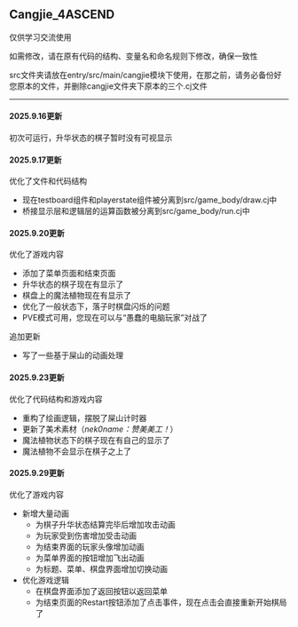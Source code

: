 ## Cangjie_4ASCEND
仅供学习交流使用

如需修改，请在原有代码的结构、变量名和命名规则下修改，确保一致性

src文件夹请放在entry/src/main/cangjie模块下使用，在那之前，请务必备份好您原本的文件，并删除cangjie文件夹下原本的三个.cj文件

---
#### 2025.9.16更新
初次可运行，升华状态的棋子暂时没有可视显示

#### 2025.9.17更新
优化了文件和代码结构
- 现在testboard组件和playerstate组件被分离到src/game_body/draw.cj中
- 桥接显示层和逻辑层的运算函数被分离到src/game_body/run.cj中

#### 2025.9.20更新
优化了游戏内容
- 添加了菜单页面和结束页面
- 升华状态的棋子现在有显示了
- 棋盘上的魔法植物现在有显示了
- 优化了一般状态下，落子时棋盘闪烁的问题
- PVE模式可用，您现在可以与“愚蠢的电脑玩家”对战了

追加更新
- 写了一些基于屎山的动画处理

#### 2025.9.23更新
优化了代码结构和游戏内容
- 重构了绘画逻辑，摆脱了屎山计时器
- 更新了美术素材（*nek0name：赞美美工！*）
- 魔法植物状态下的棋子现在有自己的显示了
- 魔法植物不会显示在棋子之上了

#### 2025.9.29更新
优化了游戏内容
- 新增大量动画
  - 为棋子升华状态结算完毕后增加攻击动画
  - 为玩家受到伤害增加受击动画
  - 为结束界面的玩家头像增加动画
  - 为菜单界面的按钮增加飞出动画
  - 为标题、菜单、棋盘界面增加切换动画
- 优化游戏逻辑
  - 在棋盘界面添加了返回按钮以返回菜单
  - 为结束页面的Restart按钮添加了点击事件，现在点击会直接重新开始棋局了
